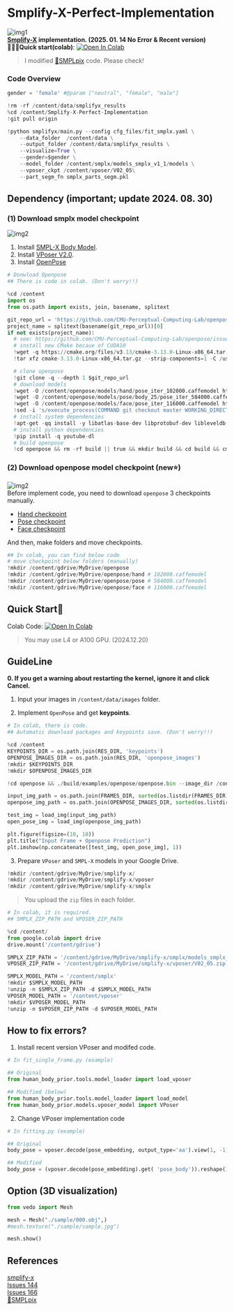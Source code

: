 # Smplify-X-Perfect-Implementation
![img1](./downloads/output.png)  
**[Smplify-X](https://github.com/vchoutas/smplify-x) implementation. (2025. 01. 14 No Error &amp; Recent version)**  
**🚶🏻‍♂️Quick start(colab)**: [![Open In Colab](https://colab.research.google.com/assets/colab-badge.svg)](https://colab.research.google.com/drive/1OoGEg8doFA3-3f_5XkA895C9xR9nf-ob?usp=sharing)  
> I modified [🌟SMPLpix](https://github.com/sergeyprokudin/smplpix) code. Please check!

### Code Overview
```python
gender = 'female' #@param ["neutral", "female", "male"]

!rm -rf /content/data/smplifyx_results
%cd /content/Smplify-X-Perfect-Implementation
!git pull origin

!python smplifyx/main.py --config cfg_files/fit_smplx.yaml \
    --data_folder  /content/data \
    --output_folder /content/data/smplifyx_results \
    --visualize=True \
    --gender=$gender \
    --model_folder /content/smplx/models_smplx_v1_1/models \
    --vposer_ckpt /content/vposer/V02_05\
    --part_segm_fn smplx_parts_segm.pkl
```
  
## Dependency (important; update 2024. 08. 30)
### (1) Download smplx model checkpoint
![img2](./downloads/smplx.png)  
1. Install [SMPL-X Body Model](https://smpl-x.is.tue.mpg.de/).
2. Install [VPoser V2.0](https://smpl-x.is.tue.mpg.de/).
3. Install [OpenPose](https://github.com/svikramank/openpose)
```python
# Donwload Openpose
## There is code in colab. (Don't worry!!)

%cd /content
import os
from os.path import exists, join, basename, splitext

git_repo_url = 'https://github.com/CMU-Perceptual-Computing-Lab/openpose.git'
project_name = splitext(basename(git_repo_url))[0]
if not exists(project_name):
  # see: https://github.com/CMU-Perceptual-Computing-Lab/openpose/issues/949
  # install new CMake becaue of CUDA10
  !wget -q https://cmake.org/files/v3.13/cmake-3.13.0-Linux-x86_64.tar.gz
  !tar xfz cmake-3.13.0-Linux-x86_64.tar.gz --strip-components=1 -C /usr/local

  # clone openpose
  !git clone -q --depth 1 $git_repo_url
  # download models
  !wget -O /content/openpose/models/hand/pose_iter_102000.caffemodel https://polybox.ethz.ch/index.php/s/Oim76cuqrDVbdxm/download
  !wget -O /content/openpose/models/pose/body_25/pose_iter_584000.caffemodel https://polybox.ethz.ch/index.php/s/m5NQAhd7ukVPRoL/download
  !wget -O /content/openpose/models/face/pose_iter_116000.caffemodel https://polybox.ethz.ch/index.php/s/cEaF1FTpKjjJZbH/download
  !sed -i 's/execute_process(COMMAND git checkout master WORKING_DIRECTORY ${CMAKE_SOURCE_DIR}\/3rdparty\/caffe)/execute_process(COMMAND git checkout f019d0dfe86f49d1140961f8c7dec22130c83154 WORKING_DIRECTORY ${CMAKE_SOURCE_DIR}\/3rdparty\/caffe)/g' openpose/CMakeLists.txt
  # install system dependencies
  !apt-get -qq install -y libatlas-base-dev libprotobuf-dev libleveldb-dev libsnappy-dev libhdf5-serial-dev protobuf-compiler libgflags-dev libgoogle-glog-dev liblmdb-dev opencl-headers ocl-icd-opencl-dev libviennacl-dev
  # install python dependencies
  !pip install -q youtube-dl
  # build openpose
  !cd openpose && rm -rf build || true && mkdir build && cd build && cmake .. && make -j`nproc`
```
  
### (2) Download openpose model checkpoint (new⭐)
![img2](./downloads/openpose.png)  
Before implement code, you need to download `openpose` 3 checkpoints manually.
- [Hand checkpoint](https://www.kaggle.com/datasets/changethetuneman/openpose-model?select=pose_iter_102000.caffemodel)
- [Pose checkpoint](https://www.kaggle.com/datasets/changethetuneman/openpose-model?select=pose_iter_584000.caffemodel)
- [Face checkpoint](https://www.kaggle.com/datasets/changethetuneman/openpose-model?select=pose_iter_116000.caffemodel)
  
And then, make folders and move checkpoints.
```python
## In colab, you can find below code
# move checkpoint below folders (manually)
!mkdir /content/gdrive/MyDrive/openpose
!mkdir /content/gdrive/MyDrive/openpose/hand # 102000.caffemodel
!mkdir /content/gdrive/MyDrive/openpose/pose # 584000.caffemodel
!mkdir /content/gdrive/MyDrive/openpose/face # 116000.caffemodel
```
  
## Quick Start🚶
Colab Code: [![Open In Colab](https://colab.research.google.com/assets/colab-badge.svg)](https://colab.research.google.com/drive/1OoGEg8doFA3-3f_5XkA895C9xR9nf-ob?usp=sharing)  
> You may use L4 or A100 GPU. (2024.12.20)  

## GuideLine
**0. If you get a warning about restarting the kernel, ignore it and click Cancel.**
  
1. Input your images in `/content/data/images` folder.
  
2. Implement `OpenPose` and get **keypoints**.
```python
# In colab, there is code.
## Automatic download packages and keypoints save. (Don't worry!!)

%cd /content
KEYPOINTS_DIR = os.path.join(RES_DIR, 'keypoints')
OPENPOSE_IMAGES_DIR = os.path.join(RES_DIR, 'openpose_images')
!mkdir $KEYPOINTS_DIR
!mkdir $OPENPOSE_IMAGES_DIR

!cd openpose && ./build/examples/openpose/openpose.bin --image_dir /content/data/images --write_json $KEYPOINTS_DIR --face --hand --display 0 --write_images $OPENPOSE_IMAGES_DIR

input_img_path = os.path.join(FRAMES_DIR, sorted(os.listdir(FRAMES_DIR))[0])
openpose_img_path = os.path.join(OPENPOSE_IMAGES_DIR, sorted(os.listdir(OPENPOSE_IMAGES_DIR))[0])

test_img = load_img(input_img_path)
open_pose_img = load_img(openpose_img_path)

plt.figure(figsize=(10, 10))
plt.title("Input Frame + Openpose Prediction")
plt.imshow(np.concatenate([test_img, open_pose_img], 1))
```
  
3. Prepare `VPoser` and `SMPL-X` models in your Google Drive.
```python
!mkdir /content/gdrive/MyDrive/smplify-x/
!mkdir /content/gdrive/MyDrive/smplify-x/vposer
!mkdir /content/gdrive/MyDrive/smplify-x/smplx
```
> You upload the `zip` files in each folder.  
```python
# In colab, it is required.
## SMPLX_ZIP_PATH and VPOSER_ZIP_PATH

%cd /content/
from google.colab import drive
drive.mount('/content/gdrive')

SMPLX_ZIP_PATH = '/content/gdrive/MyDrive/smplify-x/smplx/models_smplx_v1_1.zip' # @param {type:"string"}
VPOSER_ZIP_PATH = '/content/gdrive/MyDrive/smplify-x/vposer/V02_05.zip' # @param {type:"string"}

SMPLX_MODEL_PATH = '/content/smplx'
!mkdir $SMPLX_MODEL_PATH
!unzip -n $SMPLX_ZIP_PATH -d $SMPLX_MODEL_PATH
VPOSER_MODEL_PATH = '/content/vposer'
!mkdir $VPOSER_MODEL_PATH
!unzip -n $VPOSER_ZIP_PATH -d $VPOSER_MODEL_PATH
```
  
## How to fix errors?
1. Install recent version VPoser and modifed code.
```python
# In fit_single_frame.py (example)

## Original
from human_body_prior.tools.model_loader import load_vposer

## Modified (below)
from human_body_prior.tools.model_loader import load_model 
from human_body_prior.models.vposer_model import VPoser
``` 
  
2. Change VPoser implementation code
```python
# In fitting.py (example)

## Original
body_pose = vposer.decode(pose_embedding, output_type='aa').view(1, -1) if use_vposer else None

## Modified
body_pose = (vposer.decode(pose_embedding).get( 'pose_body')).reshape(1, -1) if use_vposer else None
```
  
## Option (3D visualization)
```python
from vedo import Mesh

mesh = Mesh("./sample/000.obj",)
#mesh.texture("./sample/sample.jpg")

mesh.show()
```
  
## References
[smplify-x](https://github.com/vchoutas/smplify-x)  
[Issues 144](https://github.com/vchoutas/smplify-x/issues/144)  
[Issues 166](https://github.com/vchoutas/smplify-x/issues/166)  
[🌟SMPLpix](https://github.com/sergeyprokudin/smplpix)  
